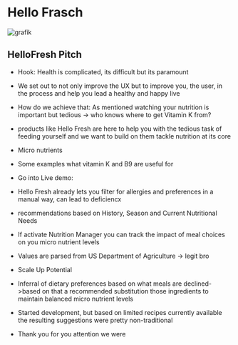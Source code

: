 # Hello Frasch

![grafik](https://github.com/RobinFrasch/Hello_Frasch/assets/104059821/54c49e6b-4c4e-44b8-ae1f-18f04c943e16)


## HelloFresh Pitch

- Hook: Health is complicated, its difficult but its paramount
- We set out to not only improve the UX but to improve you, the user, in the process and help you lead a healthy and happy live
- How do we achieve that: As mentioned watching your nutrition is important but tedious -> who knows where to get Vitamin K from?
- products like Hello Fresh are here to help you with the tedious task of feeding yourself and we want to build on them tackle nutrition at its core
- Micro nutrients
- Some examples what vitamin K and B9 are useful for
- Go into Live demo:
- Hello Fresh already lets you filter for allergies and preferences in a manual way, can lead to deficiencx
- recommendations based on History, Season and Current Nutritional Needs
- If activate Nutrition Manager you can track the impact of meal choices on you micro nutrient levels
- Values are parsed from US Department of Agriculture -> legit bro
- Scale Up Potential
- Inferral of dietary preferences based on what meals are declined->based on that a recommended substitution those ingredients to maintain balanced micro nutrient levels
- Started development, but based on limited recipes currently available the resulting suggestions were pretty non-traditional
  
- Thank you for you attention we were 
